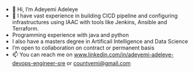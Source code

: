 - 👋 Hi, I’m Adeyemi Adeleye
- 👀 I have vast experience in building CICD pipeline and configuring infrastructures using IAAC with tools like Jenkins, Ansible and Terraform.
- Programming experience with java and python
- I also have a masters degree in Artificail Intelligence and Data Science
- I’m open to collaboration on contract or permanent basis
- 📫 You can reach me on www.linkedin.com/in/adeyemi-adeleye-devops-engineer-sre or countyemi@gmail.com
<!---
countyemi/countyemi is a ✨ special ✨ repository because its `README.md` (this file) appears on your GitHub profile.
You can click the Preview link to take a look at your changes.
--->
